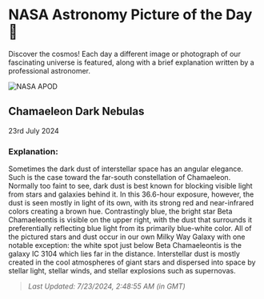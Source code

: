 
  # NASA Astronomy Picture of the Day 🌌

  Discover the cosmos! Each day a different image or photograph of our fascinating universe is featured, along with a brief explanation written by a professional astronomer.

![NASA APOD](https://apod.nasa.gov/apod/image/2407/VeeChamaeleon_Lee_6098.jpg)

## Chamaeleon Dark Nebulas

23rd July 2024

### Explanation: 

Sometimes the dark dust of interstellar space has an angular elegance.  Such is the case toward the far-south constellation of Chamaeleon. Normally too faint to see, dark dust is best known for blocking visible light from stars and galaxies behind it. In this 36.6-hour exposure, however, the dust is seen mostly in light of its own, with its strong red and near-infrared colors creating a brown hue. Contrastingly blue, the bright star Beta Chamaeleontis is visible on the upper right, with the dust that surrounds it preferentially reflecting blue light from its primarily blue-white color.  All of the pictured stars and dust occur in our own Milky Way Galaxy with one notable exception: the white spot just below Beta Chamaeleontis is the galaxy IC 3104 which lies far in the distance.  Interstellar dust is mostly created in the cool atmospheres of giant stars and dispersed into space by stellar light, stellar winds, and stellar explosions such as supernovas.

> _Last Updated: 7/23/2024, 2:48:55 AM (in GMT)_
